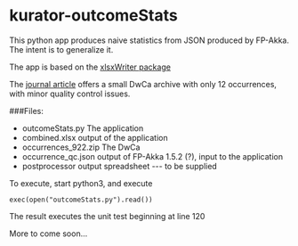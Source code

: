 # kurator-outcomeStats
This python app produces naive statistics from JSON produced by FP-Akka. The intent is to generalize it.

The app is based on the [xlsxWriter package](http://xlsxwriter.readthedocs.org/#)

The [journal article](http://bdj.pensoft.net/articles.php?id=992) offers a small DwCa archive with only 12 occurrences, with minor quality control issues.

###Files:
* outcomeStats.py The application <br/>
* combined.xlsx  output of the application <br/>
* occurrences_922.zip The DwCa <br/>
* occurrence_qc.json output of FP-Akka 1.5.2 (?), input to the application <br/>
* postprocessor output spreadsheet --- to be supplied<br/>

To execute, start python3, and execute
```
exec(open("outcomeStats.py").read())
```
The result executes the unit test beginning at line 120


More to come soon...
